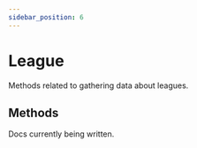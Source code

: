 ```yaml
---
sidebar_position: 6
---
```


# League

Methods related to gathering data about leagues.

## Methods

Docs currently being written.
